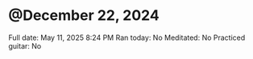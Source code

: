 # @December 22, 2024

Full date: May 11, 2025 8:24 PM
Ran today: No
Meditated: No
Practiced guitar: No